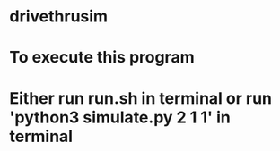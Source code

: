 # drivethrusim

# To execute this program
# Either run run.sh in terminal or run 'python3 simulate.py 2 1 1' in terminal